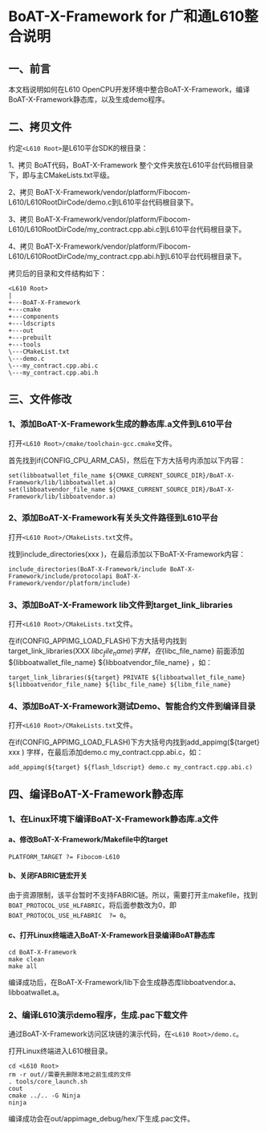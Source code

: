 # BoAT-X-Framework for 广和通L610整合说明


## 一、前言

本文档说明如何在L610 OpenCPU开发环境中整合BoAT-X-Framework，编译BoAT-X-Framework静态库，以及生成demo程序。


## 二、拷贝文件

约定`<L610 Root>`是L610平台SDK的根目录：

1、拷贝 BoAT代码，BoAT-X-Framework 整个文件夹放在L610平台代码根目录下，即与主CMakeLists.txt平级。

2、拷贝 BoAT-X-Framework/vendor/platform/Fibocom-L610/L610RootDirCode/demo.c到L610平台代码根目录下。

3、拷贝 BoAT-X-Framework/vendor/platform/Fibocom-L610/L610RootDirCode/my_contract.cpp.abi.c到L610平台代码根目录下。

4、拷贝 BoAT-X-Framework/vendor/platform/Fibocom-L610/L610RootDirCode/my_contract.cpp.abi.h到L610平台代码根目录下。


拷贝后的目录和文件结构如下：
```
<L610 Root>
|
+---BoAT-X-Framework
+---cmake
+---components
+---ldscripts
+---out
+---prebuilt
+---tools
\---CMakeList.txt
\---demo.c
\---my_contract.cpp.abi.c
\---my_contract.cpp.abi.h
```


## 三、文件修改

### 1、添加BoAT-X-Framework生成的静态库.a文件到L610平台

  打开`<L610 Root>/cmake/toolchain-gcc.cmake`文件。
  
  首先找到if(CONFIG_CPU_ARM_CA5)，然后在下方大括号内添加以下内容：
  ```
  set(libboatwallet_file_name ${CMAKE_CURRENT_SOURCE_DIR}/BoAT-X-Framework/lib/libboatwallet.a)
  set(libboatvendor_file_name ${CMAKE_CURRENT_SOURCE_DIR}/BoAT-X-Framework/lib/libboatvendor.a)
  ```

### 2、添加BoAT-X-Framework有关头文件路径到L610平台

  打开`<L610 Root>/CMakeLists.txt`文件。
  
  找到include_directories(xxx )，在最后添加以下BoAT-X-Framework内容：
  ```
  include_directories(BoAT-X-Framework/include BoAT-X-Framework/include/protocolapi BoAT-X-Framework/vendor/platform/include)
  ```

### 3、添加BoAT-X-Framework lib文件到target_link_libraries

  打开`<L610 Root>/CMakeLists.txt`文件。
  
  在if(CONFIG_APPIMG_LOAD_FLASH)下方大括号内找到target_link_libraries(XXX ${libc_file_name}) 字样，在${libc_file_name} 前面添加 ${libboatwallet_file_name} ${libboatvendor_file_name} ，如：
  ```
  target_link_libraries(${target} PRIVATE ${libboatwallet_file_name} ${libboatvendor_file_name} ${libc_file_name} ${libm_file_name} 
  ```

### 4、添加BoAT-X-Framework测试Demo、智能合约文件到编译目录

  打开`<L610 Root>/CMakeLists.txt`文件。

  在if(CONFIG_APPIMG_LOAD_FLASH)下方大括号内找到add_appimg(${target} xxx ) 字样，在最后添加demo.c my_contract.cpp.abi.c，如：
  ```
  add_appimg(${target} ${flash_ldscript} demo.c my_contract.cpp.abi.c)
  ```

## 四、编译BoAT-X-Framework静态库

### 1、在Linux环境下编译BoAT-X-Framework静态库.a文件

   #### a、修改BoAT-X-Framework/Makefile中的target
   ```
   PLATFORM_TARGET ?= Fibocom-L610
   ```

   #### b、关闭FABRIC链宏开关  

   由于资源限制，该平台暂时不支持FABRIC链。所以，需要打开主makefile，找到`BOAT_PROTOCOL_USE_HLFABRIC`，将后面参数改为0，即`BOAT_PROTOCOL_USE_HLFABRIC  ?= 0`。
   
   #### c、打开Linux终端进入BoAT-X-Framework目录编译BoAT静态库
   ```
   cd BoAT-X-Framework
   make clean
   make all
   ```
   
   编译成功后，在BoAT-X-Framework/lib下会生成静态库libboatvendor.a、libboatwallet.a。
   

### 2、编译L610演示demo程序，生成.pac下载文件

   通过BoAT-X-Framework访问区块链的演示代码，在`<L610 Root>/demo.c`。
   
   打开Linux终端进入L610根目录。
   ```
   cd <L610 Root>
   rm -r out//需要先删除本地之前生成的文件
   . tools/core_launch.sh
   cout
   cmake ../.. -G Ninja
   ninja
   ```
   编译成功会在out/appimage_debug/hex/下生成.pac文件。	
